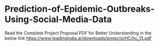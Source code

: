 # Prediction-of-Epidemic-Outbreaks-Using-Social-Media-Data

Read the Complete Project Proposal PDF for Better Understanding in the below link
https://www.leadingindia.ai/downloads/projects/HC/hc_13.pdf

